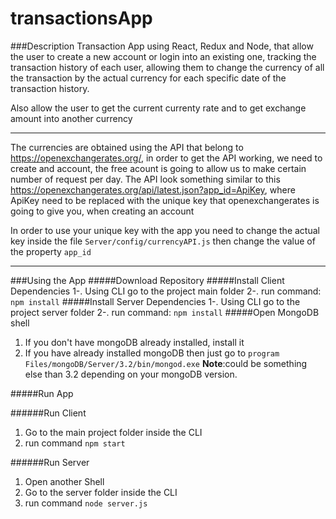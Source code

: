 # transactionsApp
###Description
Transaction App using React, Redux and Node, that allow the user to create a new account
or login into an existing one, tracking the transaction history of each user, allowing them
to change the currency of all the transaction by the actual currency for each specific date
of the transaction history.

Also allow the user to get the current currenty rate and to get exchange amount into another currency
***
The currencies are obtained using the API that belong to https://openexchangerates.org/, in order to get the
API working, we need to create and account, the free acount is going to allow us to make certain
number of request per day. The API look something similar to this 
https://openexchangerates.org/api/latest.json?app_id=ApiKey, where ApiKey need to be replaced
with the unique key that openexchangerates is going to give you, when creating an account

In order to use your unique key with the app  you need to change the actual key inside the file `Server/config/currencyAPI.js`
then change the value of the property `app_id`
***
###Using the App
#####Download Repository
#####Install Client Dependencies
1-. Using CLI go to the project main folder
2-. run command: `npm install`
#####Install Server Dependencies
1-. Using CLI go to the project server folder
2-. run command: `npm install`
#####Open MongoDB shell
1. If you don't have mongoDB already installed, install it
2. If you have already installed mongoDB then just go to `program Files/mongoDB/Server/3.2/bin/mongod.exe`
**Note**:could be something else than 3.2 depending on your mongoDB version.

#####Run App

######Run Client
1. Go to the main project folder inside the CLI
2. run command `npm start`

######Run Server
1. Open another Shell
2. Go to the server folder inside the CLI
3. run command `node server.js`


